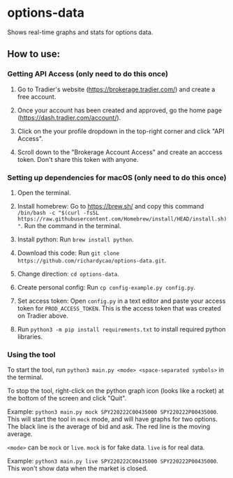 # options-data

Shows real-time graphs and stats for options data.

## How to use:

### Getting API Access (only need to do this once)

1. Go to Tradier's website (https://brokerage.tradier.com/) and create a free account.

2. Once your account has been created and approved, go the home page (https://dash.tradier.com/account/<your account id>).

3. Click on the your profile dropdown in the top-right corner and click "API Access". 

4. Scroll down to the "Brokerage Account Access" and create an acccess token. Don't share this token with anyone. 

### Setting up dependencies for macOS (only need to do this once)

1. Open the terminal.

2. Install homebrew: Go to https://brew.sh/ and copy this command `/bin/bash -c "$(curl -fsSL https://raw.githubusercontent.com/Homebrew/install/HEAD/install.sh)"`. Run the command in the terminal.

3. Install python: Run `brew install python`.

4. Download this code: Run `git clone https://github.com/richardycao/options-data.git`.

5. Change direction: `cd options-data`.

6. Create personal config: Run `cp config-example.py config.py`.

7. Set access token: Open `config.py` in a text editor and paste your access token for `PROD_ACCESS_TOKEN`. This is the access token that was created on Tradier above.

8. Run `python3 -m pip install requirements.txt` to install required python libraries.

### Using the tool

To start the tool, run `python3 main.py <mode> <space-separated symbols>` in the terminal.

To stop the tool, right-click on the python graph icon (looks like a rocket) at the bottom of the screen and click "Quit".

Example: `python3 main.py mock SPY220222C00435000 SPY220222P00435000`. This will start the tool in `mock` mode, and will have graphs for two options. The black line is the average of bid and ask. The red line is the moving average.

`<mode>` can be `mock` or `live`. `mock` is for fake data. `live` is for real data.

Example: `python3 main.py live SPY220222C00435000 SPY220222P00435000`. This won't show data when the market is closed.

